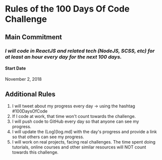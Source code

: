# Rules of the 100 Days Of Code Challenge

## Main Commitment
### *I will code in ReactJS and related tech (NodeJS, SCSS, etc) for at least an hour every day for the next 100 days.*

#### Start Date
November 2, 2018

## Additional Rules
1. I will tweet about my progress every day -> using the hashtag #100DaysOfCode
2. If I code at work, that time won't count towards the challenge.
3. I will push code to GitHub every day so that anyone can see my progress.
4. I will update the (Log)[log.md] with the day's progress and provide a link so that others can see my progress.
5. I will work on real projects, facing real challenges. The time spent doing tutorials, online courses and other similar resources will NOT count towards this challenge.
